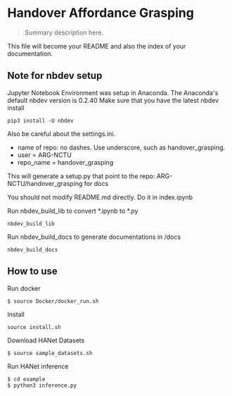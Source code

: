 # Handover Affordance Grasping
> Summary description here.


This file will become your README and also the index of your documentation.

## Note for nbdev setup

Jupyter Notebook Environment was setup in Anaconda.
The Anaconda's default nbdev version is 0.2.40
Make sure that you have the latest nbdev install
```
pip3 install -U nbdev
```

Also be careful about the settings.ini.
* name of repo: no dashes. Use underscore, such as handover_grasping.
* user = ARG-NCTU 
* repo_name = handover_grasping

This will generate a setup.py that point to the repo: ARG-NCTU/handover_grasping for docs

You should not modify README.md directly. Do it in index.ipynb

Run nbdev_build_lib to convert *.ipynb to *.py
```
nbdev_build_lib
```

Run nbdev_build_docs to generate documentations in /docs
```
nbdev_build_docs
```

## How to use

Run docker

```
$ source Docker/docker_run.sh
```

Install

```
source install.sh
```

Download HANet Datasets

```
$ source sample_datasets.sh
```

Run HANet inference

```
$ cd example
$ python3 inference.py
```
